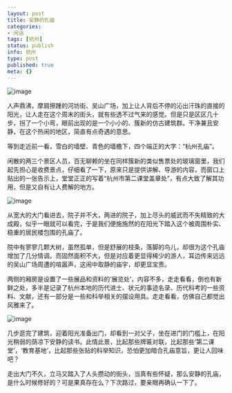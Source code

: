 ```yaml
---
layout: post
title: 安静的孔庙
categories:
- 闲话
tags: [杭州]
status: publish
info: 杭州
type: post
published: true
meta: {}
---
```


![image](http://lh6.ggpht.com/_O32rFlK02EQ/SbzMaJchYMI/AAAAAAAAAIA/9xBS3AXBnJw/s400/DSCF5026.JPG) 

人声鼎沸，摩肩擦踵的河坊街、吴山广场，加上让人背后不停的沁出汗珠的直接的阳光，让人走在这个周末的街头，就有些透不过气来的感觉。但是只是区区几十步，拐了一个小弯，眼前出现的是一个小小的、簇新的仿古建筑群。干净兼且安静，在这个热闹的地区，简直有点奇遇的意思。
  
等到走近前一看，雪白的墙壁、青色的墙檐下，四个端正的大字：“杭州孔庙”。
  
闲散的两三个景区人员，百无聊赖的坐在同样簇新的类似售票处的玻璃窗里，我们起先担心是收费景点，仔细看了一下，原来只是提供讲解、导游的内容，而窗口上贴出的一张告示上，堂堂正正的写着“杭州市第二课堂盖章处”，有点大致了解其功用，但是又自有让人费解的地方。
  
![image](http://lh4.ggpht.com/_O32rFlK02EQ/SbzMq1w4GuI/AAAAAAAAAIQ/SqDQ-BCKW2E/s400/DSCF5027.JPG) 
  
从宽大的大门看进去，院子并不大，两进的院子，加上尽头的威武而不失精致的大成殿，似乎一眼就可以看完，于是我们便施施然的在阳光下踏入这个被周围朴实、稳重的居民楼包围的孔庙了。
  
院中有寥寥几颗大树，虽然孤单，但是舒展的枝条，落脚的鸟儿，却很为这个孔庙增加了几分情调。而固然面积不大，但是对应着更显得稀少的游人，耳边传来远远的吴山广场周遭的喧嚣声，这闹中取静的庙宇，却更显宝贵。
  
两侧的厢房是设置了一些展品和资料的‘展览处’，内容不多，走走看看，倒也有新鲜之处，多半是记录了杭州本地的历代进士、状元的事迹名录、历代科考的一些资料、文献，还有一部分是一些和科举相关的摆设用具。走走看看，仿佛自己都觉出风雅来了。

![image](http://lh5.ggpht.com/_O32rFlK02EQ/SbzMv8wZGhI/AAAAAAAAAIo/vqQO7nJshsA/s400/DSCF5033.JPG) 
  
几步逛完了建筑，迎着阳光准备出门，却看到一对父子，坐在进门的门槛上，在阳光稍弱的荫凉下安静的读书。此情此景，比起那些牌匾对联，比起那些‘第二课堂’，‘教育基地’，比起那些张贴的科举知识，恐怕更加暗合孔庙意旨，更让人回味吧？
  
走出大门不久，立马又踏入了人头攒动的街头，当真有些怀疑，那么安静的孔庙，是什么时候修好的？可是果真存在么？下次路过，要亲眼再确认一下了。

